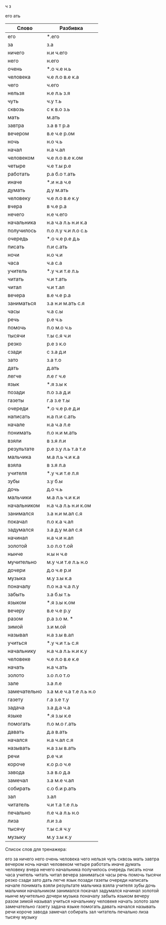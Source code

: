 
ч
з

его
ать

| Слово | Разбивка |
| --- | --- |
| его |  \*.его | 
| за | з.а | 
| ничего | н.и ч.его | 
| него | н.его | 
| очень |  \*.о ч.е н.ь | 
| человека | ч.е л.о в.е к.а | 
| чего | ч.его | 
| нельзя | н.е л.ь з.я | 
| чуть | ч.у т.ь | 
| сквозь | с к в.о з.ь | 
| мать | м.ать | 
| завтра | з.а в т р.а | 
| вечером | в.е ч.е р.ом | 
| ночь | н.о ч.ь | 
| начал | н.а ч.ал | 
| человеком | ч.е л.о в.е к.ом | 
| четыре | ч.е т.ы р.е | 
| работать | р.а б.о т.ать | 
| иначе |  \*.и н.а ч.е | 
| думать | д.у м.ать | 
| человеку | ч.е л.о в.е к.у | 
| вчера | в ч.е р.а | 
| нечего | н.е ч.его | 
| начальника | н.а ч.а л.ь н.и к.а | 
| получилось | п.о л.у ч.и л.о с.ь | 
| очередь |  \*.о ч.е р.е д.ь | 
| писать | п.и с.ать | 
| ночи | н.о ч.и | 
| часа | ч.а с.а | 
| учитель |  \*.у ч.и т.е л.ь | 
| читать | ч.и т.ать | 
| читал | ч.и т.ал | 
| вечера | в.е ч.е р.а | 
| заниматься | з.а н.и м.ать с.я | 
| часы | ч.а с.ы | 
| речь | р.е ч.ь | 
| помочь | п.о м.о ч.ь | 
| тысячи | т.ы с.я ч.и | 
| резко | р.е з к.о | 
| сзади | с з.а д.и | 
| зато | з.а т.о | 
| дать | д.ать | 
| легче | л.е г ч.е | 
| язык |  \*.я з.ы к | 
| позади | п.о з.а д.и | 
| газеты | г.а з.е т.ы | 
| очереди |  \*.о ч.е р.е д.и | 
| написать | н.а п.и с.ать | 
| начале | н.а ч.а л.е | 
| понимать | п.о н.и м.ать | 
| взяли | в з.я л.и | 
| результате | р.е з.у л.ь т.а т.е | 
| мальчика | м.а л.ь ч.и к.а | 
| взяла | в з.я л.а | 
| учителя |  \*.у ч.и т.е л.я | 
| зубы | з.у б.ы | 
| дочь | д.о ч.ь | 
| мальчики | м.а л.ь ч.и к.и | 
| начальником | н.а ч.а л.ь н.и к.ом | 
| занимался | з.а н.и м.ал с.я | 
| покачал | п.о к.а ч.ал | 
| задумался | з.а д.у м.ал с.я | 
| начинал | н.а ч.и н.ал | 
| золотой | з.о л.о т.ой | 
| нынче | н.ы н ч.е | 
| мучительно | м.у ч.и т.е л.ь н.о | 
| дочери | д.о ч.е р.и | 
| музыка | м.у з.ы к.а | 
| поначалу | п.о н.а ч.а л.у | 
| забыть | з.а б.ы т.ь | 
| языком |  \*.я з.ы к.ом | 
| вечеру | в.е ч.е р.у | 
| разом | р.а з.о м. \* | 
| зимой | з.и м.ой | 
| называл | н.а з.ы в.ал | 
| учиться |  \*.у ч.и т.ь с.я | 
| начальнику | н.а ч.а л.ь н.и к.у | 
| человеке | ч.е л.о в.е к.е | 
| начать | н.а ч.ать | 
| золото | з.о л.о т.о | 
| зале | з.а л.е | 
| замечательно | з.а м.е ч.а т.е л.ь н.о | 
| газету | г.а з.е т.у | 
| задача | з.а д.а ч.а | 
| языке |  \*.я з.ы к.е | 
| помогать | п.о м.о г.ать | 
| давать | д.а в.ать | 
| начался | н.а ч.ал с.я | 
| называть | н.а з.ы в.ать | 
| речи | р.е ч.и | 
| короче | к.о р.о ч.е | 
| завода | з.а в.о д.а | 
| замечал | з.а м.е ч.ал | 
| собирать | с.о б.и р.ать | 
| зал | з.ал | 
| читатель | ч.и т.а т.е л.ь | 
| печально | п.е ч.а л.ь н.о | 
| лиза | л.и з.а | 
| тысячу | т.ы с.я ч.у | 
| музыку | м.у з.ы к.у | 

Список слов для тренажера:

его за ничего него очень человека чего нельзя чуть сквозь мать завтра вечером ночь начал человеком четыре работать иначе думать человеку вчера нечего начальника получилось очередь писать ночи часа учитель читать читал вечера заниматься часы речь помочь тысячи резко сзади зато дать легче язык позади газеты очереди написать начале понимать взяли результате мальчика взяла учителя зубы дочь мальчики начальником занимался покачал задумался начинал золотой нынче мучительно дочери музыка поначалу забыть языком вечеру разом зимой называл учиться начальнику человеке начать золото зале замечательно газету задача языке помогать давать начался называть речи короче завода замечал собирать зал читатель печально лиза тысячу музыку
